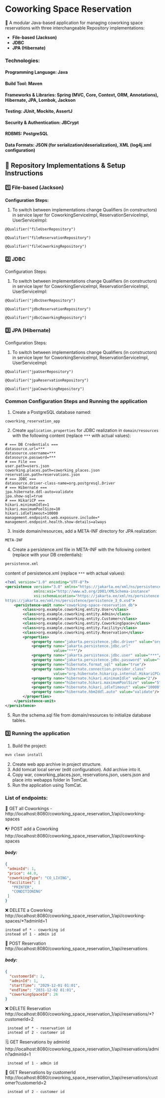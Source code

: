 # Coworking Space Reservation

🧾 A modular Java-based application for managing coworking space reservations with three interchangeable Repository
implementations:

- **File-based (Jackson)**
- **JDBC**
- **JPA (Hibernate)**

### Technologies:

#### Programming Language: Java

#### Build Tool: Maven

#### Frameworks & Libraries: Spring (MVC, Core, Context, ORM, Annotations), Hibernate, JPA, Lombok, Jackson

#### Testing: JUnit, Mockito, AssertJ

#### Security & Authentication: JBCrypt

#### RDBMS: PostgreSQL

#### Data Formats: JSON (for serialization/deserialization), XML (log4j.xml configuration)

## 📁 Repository Implementations & Setup Instructions

### 1️⃣ File-based (Jackson)

**Configuration Steps:**

1. To switch between implementations change Qualifiers (in constructors) in service layer for CoworkingServiceImpl,
   ReservationServiceImpl, UserServiceImpl:

```
@Qualifier("fileUserRepository")
```

```
@Qualifier("fileReservationRepository")
```

```
@Qualifier("fileCoworkingRepository")
```

### 2️⃣ JDBC

Configuration Steps:

1. To switch between implementations change Qualifiers (in constructors) in service layer for CoworkingServiceImpl,
   ReservationServiceImpl, UserServiceImpl:

```
@Qualifier("jdbcUserRepository")
```

```
@Qualifier("jdbcReservationRepository")
```

```
@Qualifier("jdbcCoworkingRepository")
```

### 3️⃣ JPA (Hibernate)

Configuration Steps:

1. To switch between implementations change Qualifiers (in constructors) in service layer for CoworkingServiceImpl,
   ReservationServiceImpl, UserServiceImpl:

```
@Qualifier("jpaUserRepository")
```

```
@Qualifier("jpaReservationRepository")
 ```

```
@Qualifier("jpaCoworkingRepository")
 ```

###  Common Configuration Steps and Running the application

1. Create a PostgreSQL database named:

```sh
coworking_reservation_app
```

2. Create `application.properties` for JDBC realization in `domain/resources` with the following content (replace `***` with actual values):

```properties
# === DB Credentials ===
datasource.url=***
datasource.username=***
datasource.password=***
# === File ===
user.path=users.json
coworking.places.path=coworking_places.json
reservation.path=reservations.json
# === JDBC ===
datasource.driver-class-name=org.postgresql.Driver
# === Hibernate ===
jpa.hibernate.ddl-auto=validate
jpa.show-sql=true
# === HikariCP ===
hikari.minimumIdle=1
hikari.maximumPoolSize=10
hikari.idleTimeout=10000
management.endpoints.web.exposure.include=*
management.endpoint.health.show-details=always
```

3. Inside domain/resources, add a META-INF directory for JPA realization:

```sh
META-INF
```

4. Create a persistence.xml file in META-INF with the following content (replace with your DB credentials):

```sh
persistence.xml
```

content of persistence.xml (replace `***` with actual values):

```xml
<?xml version="1.0" encoding="UTF-8"?>
<persistence version="3.0" xmlns="https://jakarta.ee/xml/ns/persistence"
             xmlns:xsi="http://www.w3.org/2001/XMLSchema-instance"
             xsi:schemaLocation="https://jakarta.ee/xml/ns/persistence
https://jakarta.ee/xml/ns/persistence/persistence_3_0.xsd">
    <persistence-unit name="coworking-space-reservation_db">
        <class>org.example.coworking.entity.User</class>
        <class>org.example.coworking.entity.Admin</class>
        <class>org.example.coworking.entity.Customer</class>
        <class>org.example.coworking.entity.CoworkingSpace</class>
        <class>org.example.coworking.entity.Facility</class>
        <class>org.example.coworking.entity.Reservation</class>
        <properties>
            <property name="jakarta.persistence.jdbc.driver" value="org.postgresql.Driver"/>
            <property name="jakarta.persistence.jdbc.url"
                      value="***"/>
            <property name="jakarta.persistence.jdbc.user" value="***"/>
            <property name="jakarta.persistence.jdbc.password" value="***"/>
            <property name="hibernate.format_sql" value="true"/>
            <property name="hibernate.connection.provider_class"
                      value="org.hibernate.hikaricp.internal.HikariCPConnectionProvider"/>
            <property name="hibernate.hikari.minimumIdle" value="2"/>
            <property name="hibernate.hikari.maximumPoolSize" value="5"/>
            <property name="hibernate.hikari.idleTimeout" value="10000"/>
            <property name="hibernate.hbm2ddl.auto" value="validate"/>
        </properties>
    </persistence-unit>
</persistence>
```

5. Run the schema.sql file from domain/resources to initialize database tables.

### 3️⃣ Running the application

1. Build the project:

 ```sh
mvn clean install
```

2. Create web app archive in project structure.
3. Add tomcat local server (edit configuration). Add archive into it.
4. Copy war, coworking_places.json, reservations.json, users.json and place into webapps folder in TomCat.
5. Run the application using TomCat.

### List of endpoints:

🏢 GET all Coworkings -
http://localhost:8080/coworking_space_reservation_1/api/coworking-spaces

📭 POST add a Coworking
http://localhost:8080/coworking_space_reservation_1/api/coworking-spaces

##### body:

 ```json
{
  "adminId": 1,
  "price": 44.0,
  "coworkingType": "CO_LIVING",
  "facilities": [
    "PRINTER",
    "CONDITIONING"
  ]
}
 ```

❌ DELETE a Coworking
http://localhost:8080/coworking_space_reservation_1/api/coworking-spaces/*?adminId=1

 ```
 instead of * - coworking id
 instead of 1 - admin id
  ```

📎 POST Reservation
http://localhost:8080/coworking_space_reservation_1/api/reservations

##### body:

```json
{
  "customerId": 2,
  "adminId": 1,
  "startTime": "2029-12-01 01:01",
  "endTime": "2031-12-02 01:01",
  "coworkingSpaceId": 26
}
```

❌ DELETE Reservation
http://localhost:8080/coworking_space_reservation_1/api/reservations/*?customerId=2

```
 instead of * - reservation id
 instead of 2 - customer id
  ```

🗒 GET Reservations by adminId
http://localhost:8080/coworking_space_reservation_1/api/reservations/admin?adminId=1

```
 instead of 1 - admin id
  ```

📙 GET Reservations by customerId
http://localhost:8080/coworking_space_reservation_1/api/reservations/customer?customerId=2

```
 instead of 2 - customer id
  ```